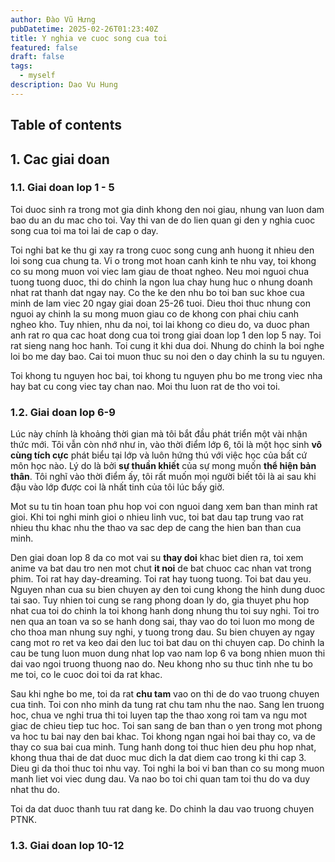 ```yaml
---
author: Đào Vũ Hưng
pubDatetime: 2025-02-26T01:23:40Z
title: Y nghia ve cuoc song cua toi
featured: false
draft: false
tags:
  - myself
description: Dao Vu Hung
---
```

## Table of contents
## 1. Cac giai doan
### 1.1. Giai doan lop 1 - 5 
Toi duoc sinh ra trong mot gia dinh khong den noi giau, nhung van luon dam bao du an du mac cho toi. Vay thi van de do lien quan gi den y nghia cuoc song cua toi ma toi lai de cap o day.

Toi nghi bat ke thu gi xay ra trong cuoc song cung anh huong it nhieu den loi song cua chung ta. Vi o trong mot hoan canh kinh te nhu vay, toi khong co su mong muon voi viec lam giau de thoat ngheo. Neu moi nguoi chua tuong tuong duoc, thi do chinh la ngon lua chay hung huc o nhung doanh nhat rat thanh dat ngay nay. Co the ke den nhu bo toi ban suc khoe cua minh de lam viec 20 ngay giai doan 25-26 tuoi. Dieu thoi thuc nhung con nguoi ay chinh la su mong muon giau co de khong con phai chiu canh ngheo kho. Tuy nhien, nhu da noi, toi lai khong co dieu do, va duoc phan anh rat ro qua cac hoat dong cua toi trong giai doan lop 1 den lop 5 nay. Toi rat sieng nang hoc hanh. Toi cung it khi dua doi. Nhung do chinh la boi nghe loi bo me day bao. Cai toi muon thuc su noi den o day chinh la su tu nguyen. 

Toi khong tu nguyen hoc bai, toi khong tu nguyen phu bo me trong viec nha hay bat cu cong viec tay chan nao.  Moi thu luon rat de tho voi toi. 
### 1.2. Giai doan lop 6-9
Lúc này chính là khoảng thời gian mà tôi bắt đầu phát triển một vài nhận thức mới. Tôi vẫn còn nhớ như in, vào thời điểm lớp 6, tôi là một học sinh **vô cùng tích cực** phát biểu tại lớp và luôn hứng thú với việc học của bất cứ môn học nào. Lý do là bởi **sự thuần khiết** của sự mong muốn **thể hiện bản thân**. Tôi nghĩ vào thời điểm ấy, tôi rất muốn mọi người biết tôi là ai sau khi đậu vào lớp được coi là nhất tinh của tôi lúc bấy giờ.

Mot su tu tin hoan toan phu hop voi con nguoi dang xem ban than minh rat gioi. Khi toi nghi minh gioi o nhieu linh vuc, toi bat dau tap trung vao rat nhieu thu khac nhu the thao va sac dep de cang the hien ban than cua minh. 

Den giai doan lop 8 da co mot vai su **thay doi** khac biet dien ra, toi xem anime va bat dau tro nen mot chut **it noi** de bat chuoc cac nhan vat trong phim. Toi rat hay day-dreaming. Toi rat hay tuong tuong. Toi bat dau yeu. Nguyen nhan cua su bien chuyen ay den toi cung khong the hinh dung duoc tai sao. Tuy nhien toi cung se rang phong doan ly do, gia thuyet phu hop nhat cua toi do chinh la toi khong hanh dong nhung thu toi suy nghi. Toi tro nen qua an toan va so se hanh dong sai, thay vao do toi luon mo mong de cho thoa man nhung suy nghi, y tuong trong dau. Su bien chuyen ay ngay cang mot ro ret va keo dai den luc toi bat dau on thi chuyen cap. Do chinh la cau be tung luon muon dung nhat lop vao nam lop 6 va bong nhien muon thi dai vao ngoi truong thuong nao do. Neu khong nho su thuc tinh nhe tu bo me toi, co le cuoc doi toi da rat khac. 

Sau khi nghe bo me, toi da rat **chu tam** vao on thi de do vao truong chuyen cua tinh. Toi con nho minh da tung rat chu tam nhu the nao. Sang len truong hoc, chua ve nghi trua thi toi luyen tap the thao xong roi tam va ngu mot giac de chieu tiep tuc hoc. Toi san sang de ban than o yen trong mot phong va hoc tu bai nay den bai khac. Toi khong ngan ngai hoi bai thay co, va de thay co sua bai cua minh. Tung hanh dong toi thuc hien deu phu hop nhat, khong thua thai de dat duoc muc dich la dat diem cao trong ki thi cap 3. Dieu gi da thoi thuc toi nhu vay. Toi nghi la boi vi ban than co su mong muon manh liet voi viec dung dau. Va nao bo toi chi quan tam toi thu do va duy nhat thu do.

Toi da dat duoc thanh tuu rat dang ke. Do chinh la dau vao truong chuyen PTNK. 
### 1.3. Giai doan lop 10-12